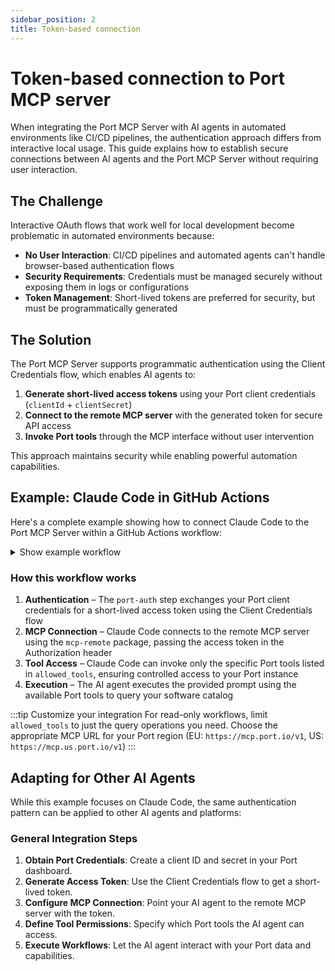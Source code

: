 ```yaml
---
sidebar_position: 2
title: Token-based connection
---
```


# Token-based connection to Port MCP server

When integrating the Port MCP Server with AI agents in automated environments like CI/CD pipelines, the authentication approach differs from interactive local usage. This guide explains how to establish secure connections between AI agents and the Port MCP Server without requiring user interaction.

## The Challenge

Interactive OAuth flows that work well for local development become problematic in automated environments because:

- **No User Interaction**: CI/CD pipelines and automated agents can't handle browser-based authentication flows
- **Security Requirements**: Credentials must be managed securely without exposing them in logs or configurations
- **Token Management**: Short-lived tokens are preferred for security, but must be programmatically generated

## The Solution

The Port MCP Server supports programmatic authentication using the Client Credentials flow, which enables AI agents to:

1. **Generate short-lived access tokens** using your Port client credentials (`clientId` + `clientSecret`)
2. **Connect to the remote MCP server** with the generated token for secure API access
3. **Invoke Port tools** through the MCP interface without user intervention

This approach maintains security while enabling powerful automation capabilities.

## Example: Claude Code in GitHub Actions

Here's a complete example showing how to connect Claude Code to the Port MCP Server within a GitHub Actions workflow:

<details>
<summary>Show example workflow</summary>

```yaml title=".github/workflows/claude-code-mcp.yml" showLineNumbers
name: Port MCP Server Demo with Claude Code
on: workflow_dispatch

env:
  PORT_MCP_URL: ${{ vars.PORT_MCP_URL }}
  PORT_AUTH_BASE_URL: ${{ vars.PORT_AUTH_BASE_URL }}

jobs:
  demo:
    runs-on: ubuntu-latest
    permissions:
      id-token: write
      contents: read

    steps:
      - name: Checkout
        uses: actions/checkout@v4

      - name: Authenticate with Port
        id: port-auth
        run: |
          response=$(curl -s -X POST "${{ env.PORT_AUTH_BASE_URL }}/auth/access_token" \
            -H "Content-Type: application/json" \
            -d '{"clientId":"${{ secrets.PORT_CLIENT_ID }}","clientSecret":"${{ secrets.PORT_CLIENT_SECRET }}"}')
          token=$(echo "$response" | jq -r '.accessToken')
          echo "::add-mask::$token"
          echo "access_token=$token" >> "$GITHUB_OUTPUT"

      - name: Claude Code against Port MCP
        uses: anthropics/claude-code-action@beta
        with:
          anthropic_api_key: ${{ secrets.ANTHROPIC_API_KEY }}
          mode: agent
          mcp_config: |
            {
              "mcpServers": {
                "port-prod": {
                  "command": "npx",
                  "args": [
                    "mcp-remote",
                    "${{ env.PORT_MCP_URL }}",
                    "--header",
                    "Authorization: Bearer ${{ steps.port-auth.outputs.access_token }}"
                  ]
                }
              }
            }
          allowed_tools: "mcp__port-prod__list_blueprints,mcp__port-prod__get_entities"
          direct_prompt: |
            List all blueprints, then show entities of the "zendesk_ticket" blueprint.
```
</details>

### How this workflow works

1. **Authentication** – The `port-auth` step exchanges your Port client credentials for a short-lived access token using the Client Credentials flow
2. **MCP Connection** – Claude Code connects to the remote MCP server using the `mcp-remote` package, passing the access token in the Authorization header
3. **Tool Access** – Claude Code can invoke only the specific Port tools listed in `allowed_tools`, ensuring controlled access to your Port instance
4. **Execution** – The AI agent executes the provided prompt using the available Port tools to query your software catalog

:::tip Customize your integration
For read-only workflows, limit `allowed_tools` to just the query operations you need.
Choose the appropriate MCP URL for your Port region (EU: `https://mcp.port.io/v1`, US: `https://mcp.us.port.io/v1`)
:::

## Adapting for Other AI Agents

While this example focuses on Claude Code, the same authentication pattern can be applied to other AI agents and platforms:

### General Integration Steps

1. **Obtain Port Credentials**: Create a client ID and secret in your Port dashboard.
2. **Generate Access Token**: Use the Client Credentials flow to get a short-lived token.
3. **Configure MCP Connection**: Point your AI agent to the remote MCP server with the token.
4. **Define Tool Permissions**: Specify which Port tools the AI agent can access.
5. **Execute Workflows**: Let the AI agent interact with your Port data and capabilities.
